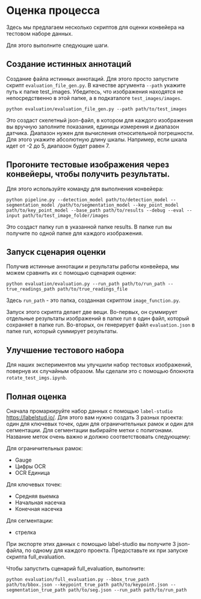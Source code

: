 # Оценка процесса

Здесь мы предлагаем несколько скриптов для оценки конвейера на тестовом наборе данных.

Для этого выполните следующие шаги.

## Создание истинных аннотаций

Создание файла истинных аннотаций. Для этого просто запустите скрипт `evaluation_file_gen.py`. В качестве аргумента `--path` укажите путь к папке test_images. Убедитесь, что изображения находятся не непосредственно в этой папке, а в подкаталоге `test_images/images`.

```shell
python evaluation/evaluation_file_gen.py --path path/to/test_images
```

Это создаст скелетный json-файл, в котором для каждого изображения вы вручную заполните показания, единицы измерения и диапазон датчика. Диапазон нужен для вычисления относительной погрешности. Для этого укажите абсолютную длину шкалы. Например, если шкала идет от -2 до 5, диапазон будет равен 7.

## Прогоните тестовые изображения через конвейеры, чтобы получить результаты.

Для этого используйте команду для выполнения конвейера:

```shell
python pipeline.py --detection_model path/to/detection_model --segmentation_model /path/to/segmentation_model --key_point_model path/to/key_point_model --base_path path/to/results --debug --eval --input path/to/test_image_folder/images
```

Это создаст папку run в указанной папке results. В папке run вы получите по одной папке для каждого изображения.

## Запуск сценария оценки

Получив истинные аннотации и результаты работы конвейера, мы можем сравнить их с помощью сценария оценки:

```shell
python evaluation/evaluation.py --run_path path/to/run_path --true_readings_path path/to/true_readings_file
```

Здесь `run_path` - это папка, созданная скриптом `image_function.py`.

Запуск этого скрипта делает две вещи. Во-первых, он суммирует отдельные результаты изображений в папке run в один файл, который сохраняет в папке run.
Во-вторых, он генерирует файл `evaluation.json` в папке run, который суммирует результаты.

## Улучшение тестового набора

Для наших экспериментов мы улучшили набор тестовых изображений, повернув их случайным образом. Мы сделали это с помощью блокнота `rotate_test_imgs.ipynb`.

## Полная оценка

Сначала промаркируйте набор данных с помощью `label-studio` <https://labelstud.io/>. Для этого вам нужно создать 3 разных проекта: один для ключевых точек, один для ограничительных рамок и один для сегментации. Для сегментации выбирайте метки с полигонами. Название меток очень важно и должно соответствовать следующему:

Для ограничительных рамок:
- Gauge
- Цифры OCR
- OCR Единица

Для ключевых точек:
- Средняя выемка
- Начальная насечка
- Конечная насечка

Для сегментации:
- стрелка

При экспорте этих данных с помощью label-studio вы получите 3 json-файла, по одному для каждого проекта. Предоставьте их при запуске скрипта full_evaluation.

Чтобы запустить сценарий full_evaluation, выполните:

```shell
python evaluation/full_evaluation.py --bbox_true_path path/to/bbox.json --keypoint_true_path path/to/keypoint.json --segmentation_true_path path/to/seg.json --run_path path/to/run_path
```

